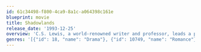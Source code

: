 ```yaml
---
id: 61c34498-f800-4ca9-8a1c-a064398c161e
blueprint: movie
title: Shadowlands
release_date: '1993-12-25'
overview: 'C.S. Lewis, a world-renowned writer and professor, leads a passionless life until he meets spirited poet Joy Gresham'
genres: '[{"id": 18, "name": "Drama"}, {"id": 10749, "name": "Romance"}]'
---
```

